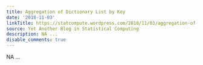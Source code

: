 ```yaml
---
title: Aggregation of Dictionary List by Key
date: '2018-11-03'
linkTitle: https://statcompute.wordpress.com/2018/11/03/aggregation-of-dictionary-list-by-key/
source: Yet Another Blog in Statistical Computing
description: NA ...
disable_comments: true
---
```

NA ...